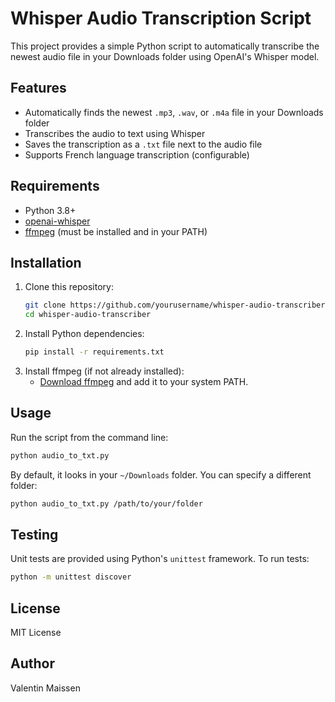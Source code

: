 # Whisper Audio Transcription Script

This project provides a simple Python script to automatically transcribe the newest audio file in your Downloads folder using OpenAI's Whisper model.

## Features
- Automatically finds the newest `.mp3`, `.wav`, or `.m4a` file in your Downloads folder
- Transcribes the audio to text using Whisper
- Saves the transcription as a `.txt` file next to the audio file
- Supports French language transcription (configurable)

## Requirements
- Python 3.8+
- [openai-whisper](https://github.com/openai/whisper)
- [ffmpeg](https://ffmpeg.org/) (must be installed and in your PATH)

## Installation
1. Clone this repository:
   ```sh
   git clone https://github.com/yourusername/whisper-audio-transcriber.git
   cd whisper-audio-transcriber
   ```
2. Install Python dependencies:
   ```sh
   pip install -r requirements.txt
   ```
3. Install ffmpeg (if not already installed):
   - [Download ffmpeg](https://ffmpeg.org/download.html) and add it to your system PATH.

## Usage
Run the script from the command line:

```sh
python audio_to_txt.py
```

By default, it looks in your `~/Downloads` folder. You can specify a different folder:

```sh
python audio_to_txt.py /path/to/your/folder
```

## Testing
Unit tests are provided using Python's `unittest` framework. To run tests:

```sh
python -m unittest discover
```

## License
MIT License

## Author
Valentin Maissen
